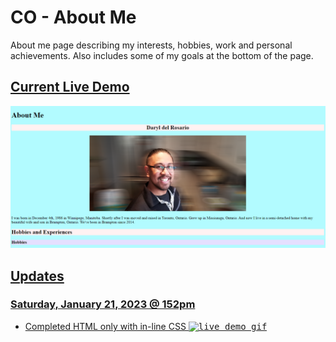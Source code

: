 # CO - About Me
About me page describing my interests, hobbies, work and personal achievements. Also includes some of my goals at the bottom of the page.

## <a href="https://daryldelrosario.github.io/co-about-me/">Current Live Demo</a>
<kbd><a href="https://daryldelrosario.github.io/co-about-me/"><img src="./img/2023-Jan-23-update.png" alt="live demo update"></kbd>

## Updates
### Saturday, January 21, 2023 @ 152pm
* Completed HTML only with in-line CSS
<kbd><img src="co-about-me-ld.gif" alt="live demo gif"></kbd>

